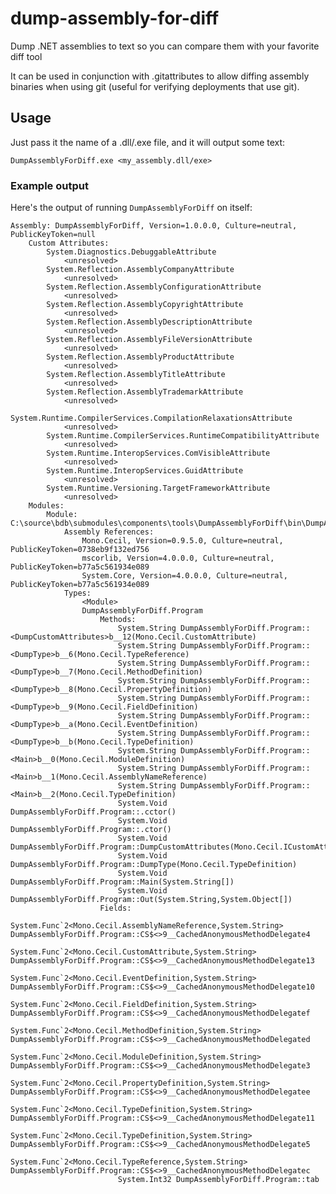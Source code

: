 # dump-assembly-for-diff


Dump .NET assemblies to text so you can compare them with your favorite diff tool

It can be used in conjunction with .gitattributes to allow diffing assembly binaries when using git (useful for verifying deployments that use git).

## Usage

Just pass it the name of a .dll/.exe file, and it will output some text:

`DumpAssemblyForDiff.exe <my_assembly.dll/exe>`

### Example output

Here's the output of running `DumpAssemblyForDiff` on itself:

	Assembly: DumpAssemblyForDiff, Version=1.0.0.0, Culture=neutral, PublicKeyToken=null
		Custom Attributes:
			System.Diagnostics.DebuggableAttribute
				<unresolved>
			System.Reflection.AssemblyCompanyAttribute
				<unresolved>
			System.Reflection.AssemblyConfigurationAttribute
				<unresolved>
			System.Reflection.AssemblyCopyrightAttribute
				<unresolved>
			System.Reflection.AssemblyDescriptionAttribute
				<unresolved>
			System.Reflection.AssemblyFileVersionAttribute
				<unresolved>
			System.Reflection.AssemblyProductAttribute
				<unresolved>
			System.Reflection.AssemblyTitleAttribute
				<unresolved>
			System.Reflection.AssemblyTrademarkAttribute
				<unresolved>
			System.Runtime.CompilerServices.CompilationRelaxationsAttribute
				<unresolved>
			System.Runtime.CompilerServices.RuntimeCompatibilityAttribute
				<unresolved>
			System.Runtime.InteropServices.ComVisibleAttribute
				<unresolved>
			System.Runtime.InteropServices.GuidAttribute
				<unresolved>
			System.Runtime.Versioning.TargetFrameworkAttribute
				<unresolved>
		Modules:
			Module: C:\source\bdb\submodules\components\tools\DumpAssemblyForDiff\bin\DumpAssemblyForDiff.exe
				Assembly References:
					Mono.Cecil, Version=0.9.5.0, Culture=neutral, PublicKeyToken=0738eb9f132ed756
					mscorlib, Version=4.0.0.0, Culture=neutral, PublicKeyToken=b77a5c561934e089
					System.Core, Version=4.0.0.0, Culture=neutral, PublicKeyToken=b77a5c561934e089
				Types:
					<Module>
					DumpAssemblyForDiff.Program
						Methods:
							System.String DumpAssemblyForDiff.Program::<DumpCustomAttributes>b__12(Mono.Cecil.CustomAttribute)
							System.String DumpAssemblyForDiff.Program::<DumpType>b__6(Mono.Cecil.TypeReference)
							System.String DumpAssemblyForDiff.Program::<DumpType>b__7(Mono.Cecil.MethodDefinition)
							System.String DumpAssemblyForDiff.Program::<DumpType>b__8(Mono.Cecil.PropertyDefinition)
							System.String DumpAssemblyForDiff.Program::<DumpType>b__9(Mono.Cecil.FieldDefinition)
							System.String DumpAssemblyForDiff.Program::<DumpType>b__a(Mono.Cecil.EventDefinition)
							System.String DumpAssemblyForDiff.Program::<DumpType>b__b(Mono.Cecil.TypeDefinition)
							System.String DumpAssemblyForDiff.Program::<Main>b__0(Mono.Cecil.ModuleDefinition)
							System.String DumpAssemblyForDiff.Program::<Main>b__1(Mono.Cecil.AssemblyNameReference)
							System.String DumpAssemblyForDiff.Program::<Main>b__2(Mono.Cecil.TypeDefinition)
							System.Void DumpAssemblyForDiff.Program::.cctor()
							System.Void DumpAssemblyForDiff.Program::.ctor()
							System.Void DumpAssemblyForDiff.Program::DumpCustomAttributes(Mono.Cecil.ICustomAttributeProvider)
							System.Void DumpAssemblyForDiff.Program::DumpType(Mono.Cecil.TypeDefinition)
							System.Void DumpAssemblyForDiff.Program::Main(System.String[])
							System.Void DumpAssemblyForDiff.Program::Out(System.String,System.Object[])
						Fields:
							System.Func`2<Mono.Cecil.AssemblyNameReference,System.String> DumpAssemblyForDiff.Program::CS$<>9__CachedAnonymousMethodDelegate4
							System.Func`2<Mono.Cecil.CustomAttribute,System.String> DumpAssemblyForDiff.Program::CS$<>9__CachedAnonymousMethodDelegate13
							System.Func`2<Mono.Cecil.EventDefinition,System.String> DumpAssemblyForDiff.Program::CS$<>9__CachedAnonymousMethodDelegate10
							System.Func`2<Mono.Cecil.FieldDefinition,System.String> DumpAssemblyForDiff.Program::CS$<>9__CachedAnonymousMethodDelegatef
							System.Func`2<Mono.Cecil.MethodDefinition,System.String> DumpAssemblyForDiff.Program::CS$<>9__CachedAnonymousMethodDelegated
							System.Func`2<Mono.Cecil.ModuleDefinition,System.String> DumpAssemblyForDiff.Program::CS$<>9__CachedAnonymousMethodDelegate3
							System.Func`2<Mono.Cecil.PropertyDefinition,System.String> DumpAssemblyForDiff.Program::CS$<>9__CachedAnonymousMethodDelegatee
							System.Func`2<Mono.Cecil.TypeDefinition,System.String> DumpAssemblyForDiff.Program::CS$<>9__CachedAnonymousMethodDelegate11
							System.Func`2<Mono.Cecil.TypeDefinition,System.String> DumpAssemblyForDiff.Program::CS$<>9__CachedAnonymousMethodDelegate5
							System.Func`2<Mono.Cecil.TypeReference,System.String> DumpAssemblyForDiff.Program::CS$<>9__CachedAnonymousMethodDelegatec
							System.Int32 DumpAssemblyForDiff.Program::tab

